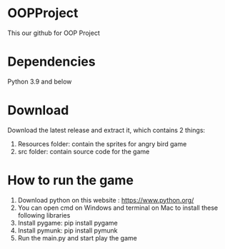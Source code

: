 # OOPProject
This our github for OOP Project
# Dependencies
Python 3.9 and below 
# Download
Download the latest release and extract it, which contains 2 things:
1. Resources folder: contain the sprites for angry bird game
2. src folder: contain source code for the game
# How to run the game
1. Download python on this website : https://www.python.org/
2. You can open cmd on Windows and terminal on Mac to install these following libraries
3. Install pygame: pip install pygame
4. Install pymunk: pip install pymunk
5. Run the main.py and start play the game

